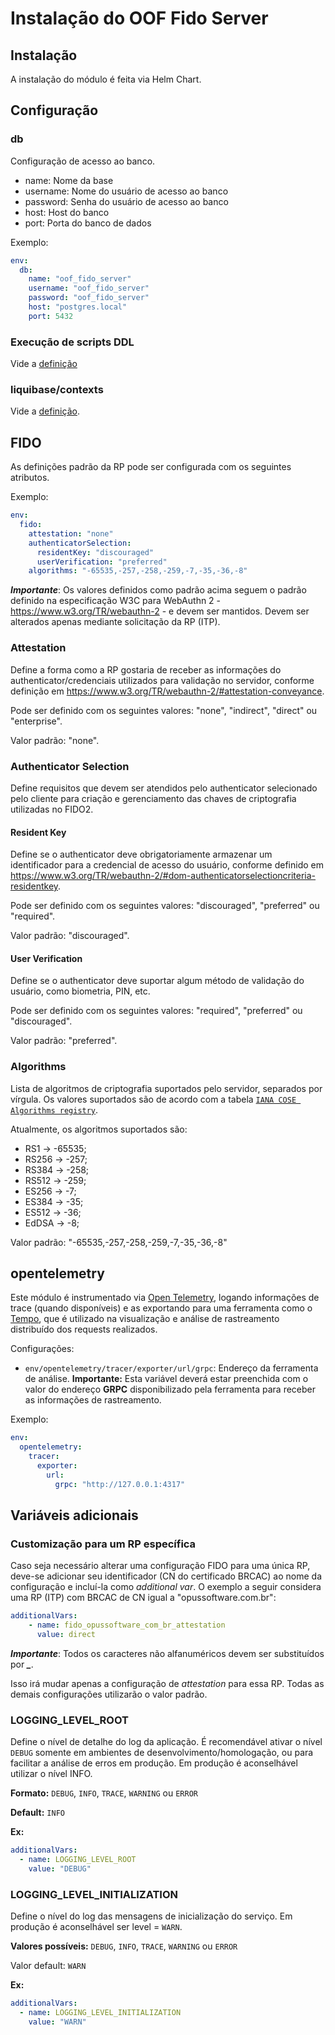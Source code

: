 # Instalação do OOF Fido Server

## Instalação

A instalação do módulo é feita via Helm Chart.

## Configuração

### db

Configuração de acesso ao banco.

* name: Nome da base
* username: Nome do usuário de acesso ao banco
* password: Senha do usuário de acesso ao banco
* host: Host do banco
* port: Porta do banco de dados

Exemplo:

```yaml
env:
  db:
    name: "oof_fido_server"
    username: "oof_fido_server"
    password: "oof_fido_server"
    host: "postgres.local"
    port: 5432
```

### Execução de scripts DDL

Vide a [definição](../shared-definitions.md#scripts-ddl)

### liquibase/contexts

Vide a [definição](../shared-definitions.md#liquibase-contexts).

## FIDO

As definições padrão da RP pode ser configurada com os seguintes atributos.

Exemplo:

```yaml
env:
  fido:
    attestation: "none"
    authenticatorSelection:
      residentKey: "discouraged"
      userVerification: "preferred"
    algorithms: "-65535,-257,-258,-259,-7,-35,-36,-8"
```

***Importante***: Os valores definidos como padrão acima seguem o padrão definido na
especificação W3C para WebAuthn 2 - https://www.w3.org/TR/webauthn-2 - e devem ser
mantidos. Devem ser alterados apenas mediante solicitação da RP (ITP).

### Attestation

Define a forma como a RP gostaria de receber as informações do
authenticator/credenciais utilizados para validação no servidor,
conforme definição em https://www.w3.org/TR/webauthn-2/#attestation-conveyance.

Pode ser definido com os seguintes valores: "none", "indirect", "direct" ou "enterprise".

Valor padrão: "none".

### Authenticator Selection

Define requisitos que devem ser atendidos pelo authenticator selecionado pelo cliente
para criação e gerenciamento das chaves de criptografia utilizadas no FIDO2.

#### Resident Key

Define se o authenticator deve obrigatoriamente armazenar um identificador para
a credencial de acesso do usuário, conforme definido em
https://www.w3.org/TR/webauthn-2/#dom-authenticatorselectioncriteria-residentkey.

Pode ser definido com os seguintes valores: "discouraged", "preferred" ou "required".

Valor padrão: "discouraged".

#### User Verification

Define se o authenticator deve suportar algum método de validação do usuário,
como biometria, PIN, etc.

Pode ser definido com os seguintes valores: "required", "preferred" ou "discouraged".

Valor padrão: "preferred".

### Algorithms

Lista de algoritmos de criptografia suportados pelo servidor,
separados por vírgula. Os valores suportados são de acordo com a tabela
[`IANA COSE Algorithms registry`](https://www.iana.org/assignments/cose/cose.xhtml#algorithms).

Atualmente, os algoritmos suportados são:

* RS1 -> -65535;
* RS256 -> -257;
* RS384 -> -258;
* RS512 -> -259;
* ES256 -> -7;
* ES384 -> -35;
* ES512 -> -36;
* EdDSA -> -8;

Valor padrão: "-65535,-257,-258,-259,-7,-35,-36,-8"

## opentelemetry

Este módulo é instrumentado via [Open Telemetry](https://opentelemetry.io/),
logando informações de trace (quando disponíveis) e as exportando para uma
ferramenta como o [Tempo](https://grafana.com/oss/tempo/), que é utilizado na
visualização e análise de rastreamento distribuído dos requests realizados.

Configurações:

* `env/opentelemetry/tracer/exporter/url/grpc`: Endereço da ferramenta de
análise. **Importante:** Esta variável deverá estar preenchida com o valor
do endereço **GRPC** disponibilizado pela ferramenta para receber as
informações de rastreamento.

Exemplo:

```yaml
env:
  opentelemetry:
    tracer:
      exporter:
        url:
          grpc: "http://127.0.0.1:4317"
```

## Variáveis adicionais

### Customização para um RP específica

Caso seja necessário alterar uma configuração FIDO para uma única RP, deve-se
adicionar seu identificador (CN do certificado BRCAC) ao nome da configuração e
incluí-la como *additional var*.
O exemplo a seguir considera uma RP (ITP) com BRCAC de CN igual a
"opussoftware.com.br":

```yaml
additionalVars:
    - name: fido_opussoftware_com_br_attestation
      value: direct
```

***Importante***: Todos os caracteres não alfanuméricos devem
ser substituídos por ***_***. 

Isso irá mudar apenas a configuração de *attestation* para essa RP. Todas
as demais configurações utilizarão o valor padrão.

### LOGGING_LEVEL_ROOT

Define o nível de detalhe do log da aplicação. É recomendável ativar o nível `DEBUG`
somente em ambientes de desenvolvimento/homologação, ou para facilitar a análise
de erros em produção. Em produção é aconselhável utilizar o nível INFO.

**Formato:** `DEBUG`, `INFO`, `TRACE`, `WARNING` ou `ERROR`

**Default:** `INFO`

**Ex:**

```yaml
additionalVars:
  - name: LOGGING_LEVEL_ROOT
    value: "DEBUG"
```

### LOGGING_LEVEL_INITIALIZATION

Define o nível do log das mensagens de inicialização do serviço.
Em produção é aconselhável ser level = `WARN`.

**Valores possíveis:** `DEBUG`, `INFO`, `TRACE`, `WARNING` ou `ERROR`

Valor default: `WARN`

**Ex:**

```yaml
additionalVars:
  - name: LOGGING_LEVEL_INITIALIZATION
    value: "WARN"
```
